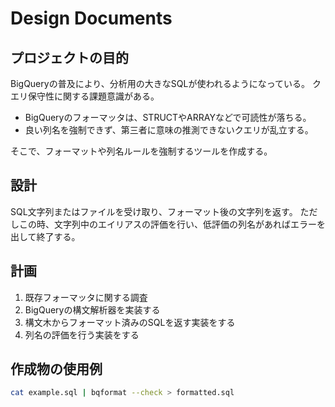 # Design Documents

## プロジェクトの目的
BigQueryの普及により、分析用の大きなSQLが使われるようになっている。
クエリ保守性に関する課題意識がある。

- BigQueryのフォーマッタは、STRUCTやARRAYなどで可読性が落ちる。
- 良い列名を強制できず、第三者に意味の推測できないクエリが乱立する。

そこで、フォーマットや列名ルールを強制するツールを作成する。

## 設計
SQL文字列またはファイルを受け取り、フォーマット後の文字列を返す。
ただしこの時、文字列中のエイリアスの評価を行い、低評価の列名があればエラーを出して終了する。

## 計画
1. 既存フォーマッタに関する調査
2. BigQueryの構文解析器を実装する
3. 構文木からフォーマット済みのSQLを返す実装をする
4. 列名の評価を行う実装をする

## 作成物の使用例

``` bash
cat example.sql | bqformat --check > formatted.sql
```
